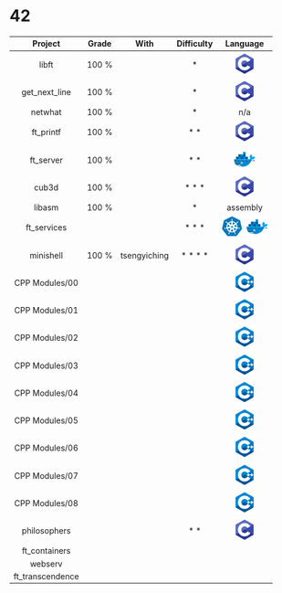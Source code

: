 # 42

|      Project     |  Grade  |       With      | Difficulty | Language |
|:----------------:|:-------:|:---------------:|:----------:|:-:|
|       libft      |  100 %  |                 |      *     | <img src="https://raw.githubusercontent.com/TerryDodre/42/master/zconfig/iconc.png" alt="c" width="40" height="40"/> |
|   get_next_line  |  100 %  |                 |      *     | <img src="https://raw.githubusercontent.com/TerryDodre/42/master/zconfig/iconc.png" alt="c" width="40" height="40"/> |
|      netwhat     |  100 %  |                 |      *     | n/a |
|     ft_printf    |  100 %  |                 |     * *    | <img src="https://raw.githubusercontent.com/TerryDodre/42/master/zconfig/iconc.png" alt="c" width="40" height="40"/> |
|     ft_server    |  100 %  |                 |     * *    | <img src="https://raw.githubusercontent.com/TerryDodre/42/master/zconfig/incondocker.png" alt="docker" width="40" height="40"/> |
|       cub3d      |  100 %  |                 |    * * *   | <img src="https://raw.githubusercontent.com/TerryDodre/42/master/zconfig/iconc.png" alt="c" width="40" height="40"/> |
|      libasm      |  100 %  |                 |      *     | assembly |
|    ft_services   |         |                 |    * * *   | <img src="https://raw.githubusercontent.com/TerryDodre/42/master/zconfig/iconkubernetes.png" alt="kubernetes" width="40" height="40"/> <img src="https://raw.githubusercontent.com/TerryDodre/42/master/zconfig/incondocker.png" alt="docker" width="40" height="40"/> |
|     minishell    |  100 %  |  tsengyiching   |   * * * *  | <img src="https://raw.githubusercontent.com/TerryDodre/42/master/zconfig/iconc.png" alt="c" width="40" height="40"/> |
|  CPP Modules/00  |         |                 |            | <img src="https://raw.githubusercontent.com/TerryDodre/42/master/zconfig/iconc++.png" alt="cpp" width="40" height="40"/> |
|  CPP Modules/01  |         |                 |            | <img src="https://raw.githubusercontent.com/TerryDodre/42/master/zconfig/iconc++.png" alt="cpp" width="40" height="40"/> |
|  CPP Modules/02  |         |                 |            |<img src="https://raw.githubusercontent.com/TerryDodre/42/master/zconfig/iconc++.png" alt="cpp" width="40" height="40"/> |
|  CPP Modules/03  |         |                 |            | <img src="https://raw.githubusercontent.com/TerryDodre/42/master/zconfig/iconc++.png" alt="cpp" width="40" height="40"/> |
|  CPP Modules/04  |         |                 |            | <img src="https://raw.githubusercontent.com/TerryDodre/42/master/zconfig/iconc++.png" alt="cpp" width="40" height="40"/> |
|  CPP Modules/05  |         |                 |            | <img src="https://raw.githubusercontent.com/TerryDodre/42/master/zconfig/iconc++.png" alt="cpp" width="40" height="40"/> |
|  CPP Modules/06  |         |                 |            | <img src="https://raw.githubusercontent.com/TerryDodre/42/master/zconfig/iconc++.png" alt="cpp" width="40" height="40"/> |
|  CPP Modules/07  |         |                 |            |  <img src="https://raw.githubusercontent.com/TerryDodre/42/master/zconfig/iconc++.png" alt="cpp" width="40" height="40"/> |
|  CPP Modules/08  |         |                 |            | <img src="https://raw.githubusercontent.com/TerryDodre/42/master/zconfig/iconc++.png" alt="cpp" width="40" height="40"/> |
|   philosophers   |         |                 |     * *    |<img src="https://raw.githubusercontent.com/TerryDodre/42/master/zconfig/iconc.png" alt="c" width="40" height="40"/> |
|   ft_containers  |         |                 |            ||
|      webserv     |         |                 |            ||
| ft_transcendence |         |                 |            ||
